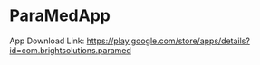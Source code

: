 # ParaMedApp

App Download Link:
https://play.google.com/store/apps/details?id=com.brightsolutions.paramed
